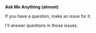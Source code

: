 **Ask Me Anything (almost)**

If you have a question, make an issue for it. 

I'll answer questions in those issues.
